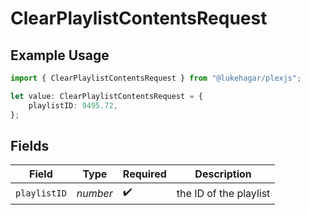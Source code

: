 # ClearPlaylistContentsRequest

## Example Usage

```typescript
import { ClearPlaylistContentsRequest } from "@lukehagar/plexjs";

let value: ClearPlaylistContentsRequest = {
    playlistID: 9495.72,
};
```

## Fields

| Field                  | Type                   | Required               | Description            |
| ---------------------- | ---------------------- | ---------------------- | ---------------------- |
| `playlistID`           | *number*               | :heavy_check_mark:     | the ID of the playlist |